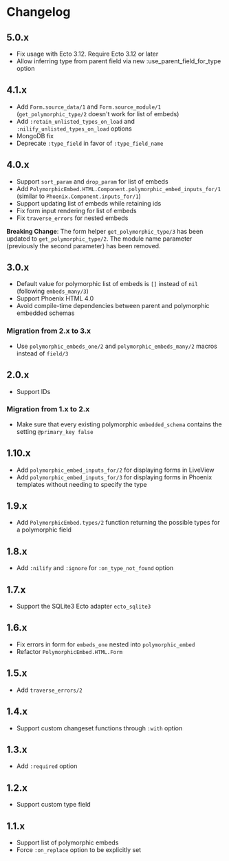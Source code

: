 # Changelog

## 5.0.x

  * Fix usage with Ecto 3.12. Require Ecto 3.12 or later
  * Allow inferring type from parent field via new :use_parent_field_for_type option

## 4.1.x

  * Add `Form.source_data/1` and `Form.source_module/1` (`get_polymorphic_type/2` doesn't work for list of embeds)
  * Add `:retain_unlisted_types_on_load` and `:nilify_unlisted_types_on_load` options
  * MongoDB fix
  * Deprecate `:type_field` in favor of `:type_field_name`

## 4.0.x

  * Support `sort_param` and `drop_param` for list of embeds
  * Add `PolymorphicEmbed.HTML.Component.polymorphic_embed_inputs_for/1`
    (similar to `Phoenix.Component.inputs_for/1`)
  * Support updating list of embeds while retaining ids
  * Fix form input rendering for list of embeds
  * Fix `traverse_errors` for nested embeds

  **Breaking Change**: The form helper `get_polymorphic_type/3` has been updated to `get_polymorphic_type/2`.
  The module name parameter (previously the second parameter) has been removed.

## 3.0.x

  * Default value for polymorphic list of embeds is `[]` instead of `nil` (following `embeds_many/3`)
  * Support Phoenix HTML 4.0
  * Avoid compile-time dependencies between parent and polymorphic embedded schemas

### Migration from 2.x to 3.x

  * Use `polymorphic_embeds_one/2` and `polymorphic_embeds_many/2` macros instead of `field/3`

## 2.0.x

  * Support IDs

### Migration from 1.x to 2.x

  * Make sure that every existing polymorphic `embedded_schema` contains the setting `@primary_key false`

## 1.10.x

  * Add `polymorphic_embed_inputs_for/2` for displaying forms in LiveView
  * Add `polymorphic_embed_inputs_for/3` for displaying forms in Phoenix templates without
    needing to specify the type

## 1.9.x

  * Add `PolymorphicEmbed.types/2` function returning the possible types for a polymorphic field

## 1.8.x

  * Add `:nilify` and `:ignore` for `:on_type_not_found` option

## 1.7.x

  * Support the SQLite3 Ecto adapter `ecto_sqlite3`

## 1.6.x

  * Fix errors in form for `embeds_one` nested into `polymorphic_embed`
  * Refactor `PolymorphicEmbed.HTML.Form`

## 1.5.x

  * Add `traverse_errors/2`

## 1.4.x

  * Support custom changeset functions through `:with` option

## 1.3.x

  * Add `:required` option

## 1.2.x

  * Support custom type field

## 1.1.x

  * Support list of polymorphic embeds
  * Force `:on_replace` option to be explicitly set
